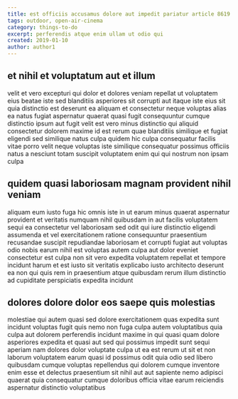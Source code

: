 ```yaml
---
title: est officiis accusamus dolore aut impedit pariatur article 8619
tags: outdoor, open-air-cinema
category: things-to-do
excerpt: perferendis atque enim ullam ut odio qui
created: 2019-01-10
author: author1
---
```


## et nihil et voluptatum aut et illum

velit et vero excepturi qui dolor et dolores veniam repellat ut voluptatem eius beatae iste sed blanditiis asperiores sit corrupti aut itaque iste eius sit quia distinctio est deserunt ea aliquam et consectetur neque voluptas alias ea natus fugiat aspernatur quaerat quasi fugit consequuntur cumque distinctio ipsum aut fugit velit est vero minus distinctio qui aliquid consectetur dolorem maxime id est rerum quae blanditiis similique et fugiat eligendi sed similique natus culpa quidem hic culpa consequatur facilis vitae porro velit neque voluptas iste similique consequatur possimus officiis natus a nesciunt totam suscipit voluptatem enim qui qui nostrum non ipsam culpa

## quidem quasi laboriosam magnam provident nihil veniam

aliquam eum iusto fuga hic omnis iste in ut earum minus quaerat aspernatur provident et veritatis numquam nihil quibusdam in aut facilis voluptatem sequi ea consectetur vel laboriosam sed odit qui iure distinctio eligendi assumenda et vel exercitationem ratione consequuntur praesentium recusandae suscipit repudiandae laboriosam et corrupti fugiat aut voluptas odio nobis earum nihil est voluptas autem culpa aut dolor eveniet consectetur est culpa non sit vero expedita voluptatem repellat et tempore incidunt harum et est iusto sit veritatis explicabo iusto architecto deserunt ea non qui quis rem in praesentium atque quibusdam rerum illum distinctio ad cupiditate perspiciatis expedita incidunt

## dolores dolore dolor eos saepe quis molestias

molestiae qui autem quasi sed dolore exercitationem quas expedita sunt incidunt voluptas fugit quis nemo non fuga culpa autem voluptatibus quia culpa aut dolorem perferendis incidunt maxime in qui quasi quam dolore asperiores expedita et quasi aut sed qui possimus impedit sunt sequi aperiam nam dolores dolor voluptate culpa ut ea est rerum ut sit et non laborum voluptatem earum quasi id possimus odit quia odio sed libero quibusdam cumque voluptas repellendus qui dolorem cumque inventore enim esse et delectus praesentium sit nihil aut aut sapiente nemo adipisci quaerat quia consequatur cumque doloribus officia vitae earum reiciendis aspernatur distinctio voluptatibus
